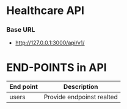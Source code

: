 # Healthcare API

### Base URL
- http://127.0.0.1:3000/api/v1/

# END-POINTS in API
| End point | Description |
| --------- | ----------- |
| users | Provide endpoinst realted |
